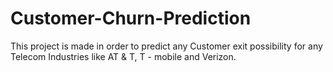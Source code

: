 # Customer-Churn-Prediction
This project is made in order to predict any Customer exit possibility for any Telecom Industries like AT &amp; T, T - mobile and Verizon.
